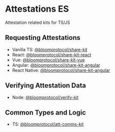 # Attestations ES

Attestation related kits for TS/JS

## Requesting Attestations

- Vanilla TS: [@bloomprotocol/share-kit](./packages/share-kit)
- React: [@bloomprotocol/share-kit-react](./packages/share-kit-react)
- Vue: [@bloomprotocol/share-kit-vue](./packages/share-kit-vue)
- Angular: [@bloomprotocol/share-kit-angular](./packages/share-kit-angular)
- React Native: [@bloomprotocol/share-kit-angular](./packages/share-kit-reactnative)

## Verifying Attestation Data

- Node: [@bloomprotocol/verify-kit](./packages/verify-kit)

## Common Types and Logic

- TS: [@bloomprotocol/att-comms-kit](./packages/att-comms-kit)
